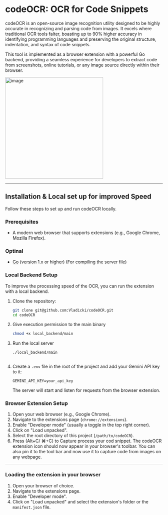 # codeOCR:  OCR for Code Snippets

codeOCR is an open-source image recognition utility designed to be highly accurate in recognizing and parsing code from images. It excels where traditional OCR tools falter, boasting up to 90% higher accuracy in identifying programming languages and preserving the original structure, indentation, and syntax of code snippets.

This tool is implemented as a browser extension with a powerful Go backend, providing a seamless experience for developers to extract code from screenshots, online tutorials, or any image source directly within their browser.

<img width="313" height="323" alt="image" src="https://github.com/user-attachments/assets/5b1eef8f-7fec-4e1e-a085-e7a7a65d028f" />

---

## Installation & Local set up for improved Speed

Follow these steps to set up and run codeOCR locally.

### Prerequisites

*   A modern web browser that supports extensions (e.g., Google Chrome, Mozilla Firefox).
### Optinal
*   [Go](https://golang.org/doc/install) (version 1.x or higher) (For compiling the server file)


### Local Backend Setup

To improve the processing speed of the OCR, you can run the extension with a local backend.

1.  Clone the repository:
    ```bash
    git clone git@github.com:Vladicki/codeOCR.git
    cd codeOCR
    ```
2.  Give execution permission to the main binary
    ```bash
    chmod +x local_backend/main
    ```
3.  Run the local server
    ```bash
    ./local_backend/main
    ```
    ```
4. Create a `.env` file in the root of the project and add your Gemini API key to it:
    ```
    GEMINI_API_KEY=your_api_key
    ```
    The server will start and listen for requests from the browser extension.

### Browser Extension Setup

1.  Open your web browser (e.g., Google Chrome).
2.  Navigate to the extensions page (`chrome://extensions`).
3.  Enable "Developer mode" (usually a toggle in the top right corner).
4.  Click on "Load unpacked".
5.  Select the root directory of this project (`/path/to/codeOCR`).
6.  Press (Alt+C/ ⌘+C) to Capture process your cod snippet. The codeOCR extension icon should now appear in your browser's toolbar. You can also pin it to the tool bar and now use it to capture code from images on any webpage.

---



### Loading the extension in your browser
1. Open your browser of choice.
2. Navigate to the extensions page.
3. Enable "Developer mode".
4. Click on "Load unpacked" and select the extension's folder or the `manifest.json` file.
